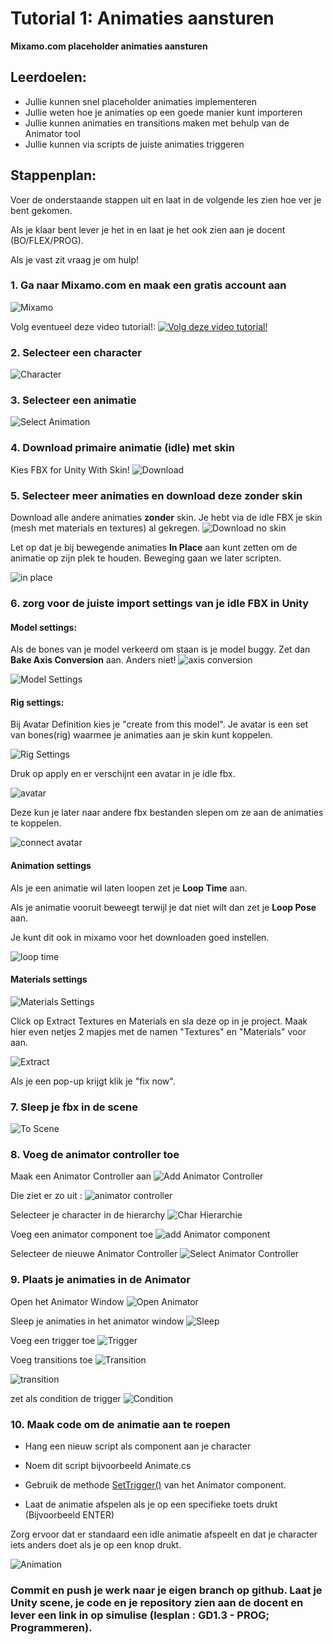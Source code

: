 # Tutorial 1: Animaties aansturen

**Mixamo.com placeholder animaties aansturen**

## Leerdoelen:

- Jullie kunnen snel placeholder animaties implementeren
- Jullie weten hoe je animaties op een goede manier kunt importeren
- Jullie kunnen animaties en transitions maken met behulp van de Animator tool
- Jullie kunnen via scripts de juiste animaties triggeren

## Stappenplan:

Voer de onderstaande stappen uit en laat in de volgende les zien hoe ver je bent gekomen.

Als je klaar bent lever je het in en laat je het ook zien aan je docent (BO/FLEX/PROG).

Als je vast zit vraag je om hulp!

### 1. Ga naar Mixamo.com en maak een gratis account aan

![Mixamo](../tutorial_gfx/mixamo.png)

Volg eventueel deze video tutorial!:
[![Volg deze video tutorial!](../tutorial_gfx/1_mixamo_video.png)](https://www.youtube.com/watch?v=8Pk7FI629O8)

### 2. Selecteer een character

![Character](../tutorial_gfx/character.png)

### 3. Selecteer een animatie

![Select Animation](../tutorial_gfx/1_select_animation.png)

### 4. Download primaire animatie (idle) met skin

Kies FBX for Unity
With Skin!
![Download](../tutorial_gfx/1_download_ani.png)

### 5. Selecteer meer animaties en download deze zonder skin

Download alle andere animaties **zonder** skin.
Je hebt via de idle FBX je skin (mesh met materials en textures) al gekregen.
![Download no skin](../tutorial_gfx/1_download_ani_noskin.png)

Let op dat je bij bewegende animaties **In Place** aan kunt zetten om de animatie op zijn plek te houden. Beweging gaan we later scripten.

![in place](../tutorial_gfx/1_in_place_loop.gif)

### 6. zorg voor de juiste import settings van je idle FBX in Unity

#### Model settings:

Als de bones van je model verkeerd om staan is je model buggy. Zet dan **Bake Axis Conversion** aan. Anders niet!
![axis conversion](../tutorial_gfx/1_axis_conversion.png)

![Model Settings](../tutorial_gfx/model_settings.png)

#### Rig settings:

Bij Avatar Definition kies je "create from this model". Je avatar is een set van bones(rig) waarmee je animaties aan je skin kunt koppelen.

![Rig Settings](../tutorial_gfx/rig_settings.png)

Druk op apply en er verschijnt een avatar in je idle fbx.

![avatar](../tutorial_gfx/1_avatar.png)

Deze kun je later naar andere fbx bestanden slepen om ze aan de animaties te koppelen.

![connect avatar](../tutorial_gfx/1_copy_avatar.png)

#### Animation settings

Als je een animatie wil laten loopen zet je **Loop Time** aan.

Als je animatie vooruit beweegt terwijl je dat niet wilt dan zet je **Loop Pose** aan.

Je kunt dit ook in mixamo voor het downloaden goed instellen.

![loop time](../tutorial_gfx/1_loop_time.png)

#### Materials settings

![Materials Settings](../tutorial_gfx/materials_settings.png)

Click op Extract Textures en Materials en sla deze op in je project. Maak hier even netjes 2 mapjes met de namen "Textures" en "Materials" voor aan.

![Extract](../tutorial_gfx/extract.png)

Als je een pop-up krijgt klik je "fix now".

### 7. Sleep je fbx in de scene

![To Scene](../tutorial_gfx/toScene.png)

### 8. Voeg de animator controller toe

Maak een Animator Controller aan
![Add Animator Controller](../tutorial_gfx/addAnimatorController.png)

Die ziet er zo uit :
![animator controller](../tutorial_gfx/1_animator%20controller.png)

Selecteer je character in de hierarchy
![Char Hierarchie](../tutorial_gfx/charHierarchie.png)

Voeg een animator component toe
![add Animator component](../tutorial_gfx/1_add_animator_compo.png)

Selecteer de nieuwe Animator Controller
![Select Animator Controller](../tutorial_gfx/selectAnimatorController.png)

### 9. Plaats je animaties in de Animator

Open het Animator Window
![Open Animator](../tutorial_gfx/openAnimator.png)

Sleep je animaties in het animator window
![Sleep](../tutorial_gfx/sleep.png)

Voeg een trigger toe
![Trigger](../tutorial_gfx/trigger.png)

Voeg transitions toe
![Transition](../tutorial_gfx/transition.png)

![transition](../tutorial_gfx/1_make_transition.gif)

zet als condition de trigger
![Condition](../tutorial_gfx/condition.png)

### 10. Maak code om de animatie aan te roepen

- Hang een nieuw script als component aan je character

- Noem dit script bijvoorbeeld Animate.cs

- Gebruik de methode [SetTrigger()](https://docs.unity3d.com/ScriptReference/Animator.SetTrigger.html) van het Animator component.

- Laat de animatie afspelen als je op een specifieke toets drukt (Bijvoorbeeld ENTER)

Zorg ervoor dat er standaard een idle animatie afspeelt en dat je character iets anders doet als je op een knop drukt.

![Animation](../tutorial_gfx/Animation.gif)

### Commit en push je werk naar je eigen branch op github. Laat je Unity scene, je code en je repository zien aan de docent en lever een link in op simulise (lesplan : GD1.3 - PROG; Programmeren).
